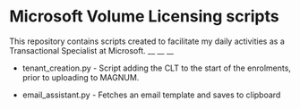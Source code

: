 # Microsoft Volume Licensing scripts


This repository contains scripts created to facilitate my daily activities as a Transactional Specialist at Microsoft.
__
__
__

* tenant_creation.py - Script adding the CLT to the start of the enrolments, prior to uploading to MAGNUM.

* email_assistant.py - Fetches an email template and saves to clipboard